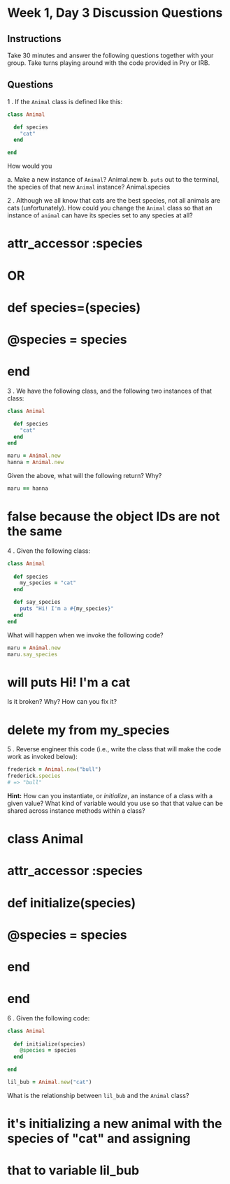 # Week 1, Day 3 Discussion Questions

## Instructions

Take 30 minutes and answer the following questions together with your group. Take turns playing around with the code provided in Pry or IRB.

## Questions

1 . If the `Animal` class is defined like this:

```ruby
class Animal

  def species
    "cat"
  end

end
```

How would you 

a. Make a new instance of `Animal`?
  Animal.new
b. `puts` out to the terminal, the species of that new `Animal` instance?
  Animal.species

2 . Although we all know that cats are the best species, not all animals are cats (unfortunately). How could you change the `Animal` class so that an instance of `animal` can have its species set to any species at all?
  # attr_accessor :species

  # OR

  # def species=(species)
  #  @species = species
  # end


3 . We have the following class, and the following two instances of that class:

```ruby
class Animal

  def species
    "cat"
  end
end

maru = Animal.new
hanna = Animal.new
```

Given the above, what will the following return? Why?

```ruby
maru == hanna
```

# false because the object IDs are not the same

4 . Given the following class:

```ruby
class Animal
  
  def species 
    my_species = "cat"
  end

  def say_species
    puts "Hi! I'm a #{my_species}"
  end
end
```

What will happen when we invoke the following code?

```ruby
maru = Animal.new
maru.say_species
```
# will puts Hi! I'm a cat

Is it broken? Why? How can you fix it?

# delete my from my_species

5 . Reverse engineer this code (i.e., write the class that will make the code work as invoked below):

```ruby
frederick = Animal.new("bull")
frederick.species
# => "bull"
```

**Hint:** How can you instantiate, or *initialize*, an instance of a class with a given value? What kind of variable would you use so that that value can be shared across instance methods within a class?

# class Animal
#     attr_accessor :species
# 
#     def initialize(species)
#         @species = species
#     end
# end

6 . Given the following code:

```ruby
class Animal
  
  def initialize(species)
    @species = species
  end

end

lil_bub = Animal.new("cat")
```

What is the relationship between `lil_bub` and the `Animal` class? 

# it's initializing a new animal with the species of "cat" and assigning
# that to variable lil_bub











